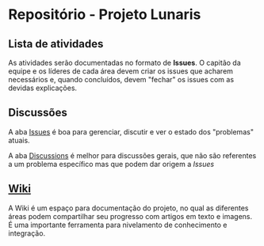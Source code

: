 # Repositório - Projeto Lunaris

## Lista de atividades

As atividades serão documentadas no formato de **Issues**. O capitão da equipe e os líderes de cada área devem criar os issues que acharem necessários e, quando concluídos, devem "fechar" os issues com as devidas explicações. 

## Discussões

A aba [Issues](https://github.com/Unesp-Rocket-Design/Lunaris/issues) é boa para gerenciar, discutir e ver o estado dos "problemas" atuais.

A aba [Discussions](https://github.com/Unesp-Rocket-Design/Lunaris/discussions) é melhor para discussões gerais, que não são referentes a um problema específico mas que podem dar origem a _Issues_


## [Wiki](https://github.com/Unesp-Rocket-Design/Lunaris/wiki)

A Wiki é um espaço para documentação do projeto, no qual as diferentes áreas podem compartilhar seu progresso com artigos em texto e imagens. É uma importante ferramenta para nivelamento de conhecimento e integração.
